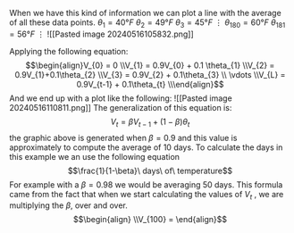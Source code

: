 When we have this kind of information we can plot a line with the average of all these data points.
$\theta_{1} = 40°F$
$\theta_{2} = 49°F$
$\theta_{3}=45°F$
$\vdots$
$\theta_{180} = 60° F$
$\theta_{181} = 56°F$
$\vdots$
![[Pasted image 20240516105832.png]]

Applying the following equation:
$$\begin{align}V_{0} = 0
\\V_{1} = 0.9V_{0} + 0.1 \theta_{1}
\\V_{2} = 0.9V_{1}+0.1\theta_{2}
\\V_{3} = 0.9V_{2} + 0.1\theta_{3}
\\ \vdots
\\V_{L} = 0.9V_{t-1} + 0.1\theta_{t}
\\\end{align}$$
And we end up with a plot like the following:
![[Pasted image 20240516110811.png]]
The generalization of this equation is:
$$V_{t} = \beta V_{t-1}+(1-\beta)\theta_{t}$$
the graphic above is generated when $\beta = 0.9$ and this value is approximately to compute the average of 10 days.
To calculate the days in this example we an use the following equation
$$\frac{1}{1-\beta}\ days\ of\ temperature$$
For example with a $\beta = 0.98$ we would be averaging 50 days.
This formula came from the fact that when we start calculating the values of $V_{t}$ , we are multiplying the $\beta$, over and over.
$$\begin{align} 
\\V_{100} = 
\end{align}$$